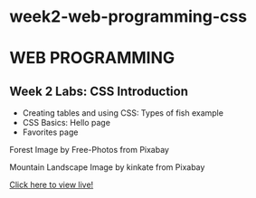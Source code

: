 # week2-web-programming-css

<h1>WEB PROGRAMMING</h1>

<h2>Week 2 Labs: CSS Introduction</h2>

<ul>
  <li>Creating tables and using CSS: Types of fish example</li>
  <li>CSS Basics: Hello page</li>
  <li>Favorites page</li>
</ul>

<p>Forest Image by Free-Photos from Pixabay</p>
<p>Mountain Landscape Image by kinkate from Pixabay</p>

<a href="https://myverdict.github.io/week2-web-programming-css/index.html">
    Click here to view live!</a>  

